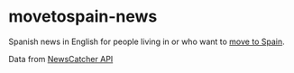 # movetospain-news
Spanish news in English for people living in or who want to [move to Spain](https://movetospain.es).

Data from [NewsCatcher API](https://newscatcherapi.com/)
